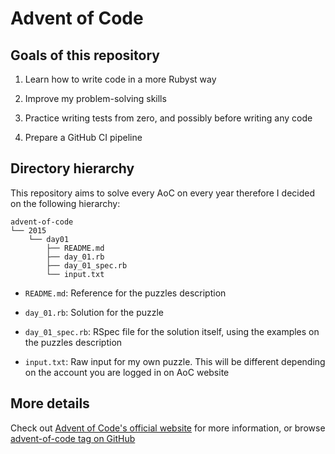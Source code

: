 # Advent of Code

## Goals of this repository

1. Learn how to write code in a more Rubyst way

2. Improve my problem-solving skills

3. Practice writing tests from zero, and possibly before writing any code

4. Prepare a GitHub CI pipeline

## Directory hierarchy

This repository aims to solve every AoC on every year therefore I decided on the following hierarchy:

```
advent-of-code
└── 2015
    └── day01
        ├── README.md
        ├── day_01.rb
        ├── day_01_spec.rb
        └── input.txt
```

- `README.md`: Reference for the puzzles description

- `day_01.rb`: Solution for the puzzle

- `day_01_spec.rb`: RSpec file for the solution itself, using the examples on the puzzles description

- `input.txt`: Raw input for my own puzzle. This will be different depending on the account you are logged in on AoC website

## More details

Check out [Advent of Code's official website](https://adventofcode.com/about) for more information, or browse [advent-of-code tag on GitHub](https://github.com/topics/advent-of-code)
